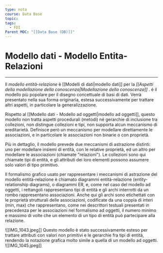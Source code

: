 ```yaml
---
type: nota
course: Data Base
topic: 
tags:
  - FDI
Parent MOC: "[[Data Base (DB)]]"
---
```


# Modello dati - Modello Entita-Relazioni
---
Il _modello entità-relazione_ è  [[Modelli di dati|modello dati]] per la _[[Aspetti della modellazione della conoscenza|Modellazione della conoscenza]]_ .
é il modello più popolare per il disegno concettuale di basi di dati. Verrà presentato nella sua forma originaria, estesa successivamente per trattare altri aspetti, in particolare la generalizzazione.

Rispetto al [[Modello dati - Modello ad oggetti|modello ad oggetti]], questo modello non tratta aspetti procedurali (metodi) né gerarchie di inclusione tra collezioni, non distingue collezioni e tipi, non supporta alcun meccanismo di ereditarietà. 
Definisce però un meccanismo per modellare direttamente le associazioni, e in particolare le associazioni non binarie o con proprietà.

Più in dettaglio, il modello prevede due meccanismi di astrazione distinti: uno per modellare insiemi di entità, con le relative proprietà, ed un altro per modellare le associazioni (chiamate "relazioni"). Le collezioni sono qui chiamate tipi di entità, e gli attributi dei loro elementi possono assumere solo valori di tipo primitivo.

Il formalismo grafico usato per rappresentare i meccanismi di astrazione del modello entità-relazione è chiamato diagrammi entità-relazione (entity-relationship diagrams), o diagrammi ER, e, come nel caso del modello ad oggetti, i rettangoli rappresentano tipi di entità e gli archi interrotti da un rombo rappresentano associazioni. Anche qui gli archi sono etichettati con le proprietà strutturali delle associazioni, codificate da una coppia di interi (min, max) che rappresentano, come nei descrittori testuali presentati in precedenza per le associazioni nel formalismo ad oggetti, il numero minimo e massimo di volte che un elemento di un tipo di entità può partecipare alla relazione.


![[IMG_1043.jpeg]]
Questo modello è stato successivamente esteso per trattare attributi con valori non primitivi e le gerarchie fra tipi di entità, rendendo la notazione grafica molto simile a quella di un modello ad oggetti. 
![[IMG_1045.jpeg]]